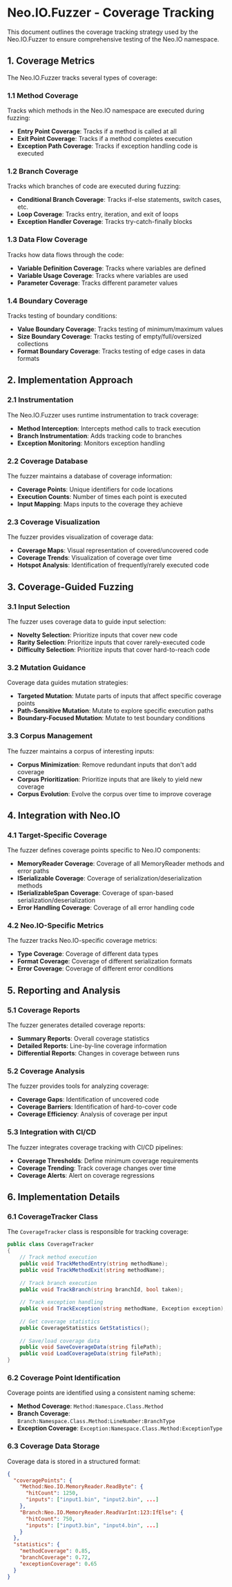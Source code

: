 # Neo.IO.Fuzzer - Coverage Tracking

This document outlines the coverage tracking strategy used by the Neo.IO.Fuzzer to ensure comprehensive testing of the Neo.IO namespace.

## 1. Coverage Metrics

The Neo.IO.Fuzzer tracks several types of coverage:

### 1.1 Method Coverage

Tracks which methods in the Neo.IO namespace are executed during fuzzing:

- **Entry Point Coverage**: Tracks if a method is called at all
- **Exit Point Coverage**: Tracks if a method completes execution
- **Exception Path Coverage**: Tracks if exception handling code is executed

### 1.2 Branch Coverage

Tracks which branches of code are executed during fuzzing:

- **Conditional Branch Coverage**: Tracks if-else statements, switch cases, etc.
- **Loop Coverage**: Tracks entry, iteration, and exit of loops
- **Exception Handler Coverage**: Tracks try-catch-finally blocks

### 1.3 Data Flow Coverage

Tracks how data flows through the code:

- **Variable Definition Coverage**: Tracks where variables are defined
- **Variable Usage Coverage**: Tracks where variables are used
- **Parameter Coverage**: Tracks different parameter values

### 1.4 Boundary Coverage

Tracks testing of boundary conditions:

- **Value Boundary Coverage**: Tracks testing of minimum/maximum values
- **Size Boundary Coverage**: Tracks testing of empty/full/oversized collections
- **Format Boundary Coverage**: Tracks testing of edge cases in data formats

## 2. Implementation Approach

### 2.1 Instrumentation

The Neo.IO.Fuzzer uses runtime instrumentation to track coverage:

- **Method Interception**: Intercepts method calls to track execution
- **Branch Instrumentation**: Adds tracking code to branches
- **Exception Monitoring**: Monitors exception handling

### 2.2 Coverage Database

The fuzzer maintains a database of coverage information:

- **Coverage Points**: Unique identifiers for code locations
- **Execution Counts**: Number of times each point is executed
- **Input Mapping**: Maps inputs to the coverage they achieve

### 2.3 Coverage Visualization

The fuzzer provides visualization of coverage data:

- **Coverage Maps**: Visual representation of covered/uncovered code
- **Coverage Trends**: Visualization of coverage over time
- **Hotspot Analysis**: Identification of frequently/rarely executed code

## 3. Coverage-Guided Fuzzing

### 3.1 Input Selection

The fuzzer uses coverage data to guide input selection:

- **Novelty Selection**: Prioritize inputs that cover new code
- **Rarity Selection**: Prioritize inputs that cover rarely-executed code
- **Difficulty Selection**: Prioritize inputs that cover hard-to-reach code

### 3.2 Mutation Guidance

Coverage data guides mutation strategies:

- **Targeted Mutation**: Mutate parts of inputs that affect specific coverage points
- **Path-Sensitive Mutation**: Mutate to explore specific execution paths
- **Boundary-Focused Mutation**: Mutate to test boundary conditions

### 3.3 Corpus Management

The fuzzer maintains a corpus of interesting inputs:

- **Corpus Minimization**: Remove redundant inputs that don't add coverage
- **Corpus Prioritization**: Prioritize inputs that are likely to yield new coverage
- **Corpus Evolution**: Evolve the corpus over time to improve coverage

## 4. Integration with Neo.IO

### 4.1 Target-Specific Coverage

The fuzzer defines coverage points specific to Neo.IO components:

- **MemoryReader Coverage**: Coverage of all MemoryReader methods and error paths
- **ISerializable Coverage**: Coverage of serialization/deserialization methods
- **ISerializableSpan Coverage**: Coverage of span-based serialization/deserialization
- **Error Handling Coverage**: Coverage of all error handling code

### 4.2 Neo.IO-Specific Metrics

The fuzzer tracks Neo.IO-specific coverage metrics:

- **Type Coverage**: Coverage of different data types
- **Format Coverage**: Coverage of different serialization formats
- **Error Coverage**: Coverage of different error conditions

## 5. Reporting and Analysis

### 5.1 Coverage Reports

The fuzzer generates detailed coverage reports:

- **Summary Reports**: Overall coverage statistics
- **Detailed Reports**: Line-by-line coverage information
- **Differential Reports**: Changes in coverage between runs

### 5.2 Coverage Analysis

The fuzzer provides tools for analyzing coverage:

- **Coverage Gaps**: Identification of uncovered code
- **Coverage Barriers**: Identification of hard-to-cover code
- **Coverage Efficiency**: Analysis of coverage per input

### 5.3 Integration with CI/CD

The fuzzer integrates coverage tracking with CI/CD pipelines:

- **Coverage Thresholds**: Define minimum coverage requirements
- **Coverage Trending**: Track coverage changes over time
- **Coverage Alerts**: Alert on coverage regressions

## 6. Implementation Details

### 6.1 CoverageTracker Class

The `CoverageTracker` class is responsible for tracking coverage:

```csharp
public class CoverageTracker
{
    // Track method execution
    public void TrackMethodEntry(string methodName);
    public void TrackMethodExit(string methodName);
    
    // Track branch execution
    public void TrackBranch(string branchId, bool taken);
    
    // Track exception handling
    public void TrackException(string methodName, Exception exception);
    
    // Get coverage statistics
    public CoverageStatistics GetStatistics();
    
    // Save/load coverage data
    public void SaveCoverageData(string filePath);
    public void LoadCoverageData(string filePath);
}
```

### 6.2 Coverage Point Identification

Coverage points are identified using a consistent naming scheme:

- **Method Coverage**: `Method:Namespace.Class.Method`
- **Branch Coverage**: `Branch:Namespace.Class.Method:LineNumber:BranchType`
- **Exception Coverage**: `Exception:Namespace.Class.Method:ExceptionType`

### 6.3 Coverage Data Storage

Coverage data is stored in a structured format:

```json
{
  "coveragePoints": {
    "Method:Neo.IO.MemoryReader.ReadByte": {
      "hitCount": 1250,
      "inputs": ["input1.bin", "input2.bin", ...]
    },
    "Branch:Neo.IO.MemoryReader.ReadVarInt:123:IfElse": {
      "hitCount": 750,
      "inputs": ["input3.bin", "input4.bin", ...]
    }
  },
  "statistics": {
    "methodCoverage": 0.85,
    "branchCoverage": 0.72,
    "exceptionCoverage": 0.65
  }
}
```
